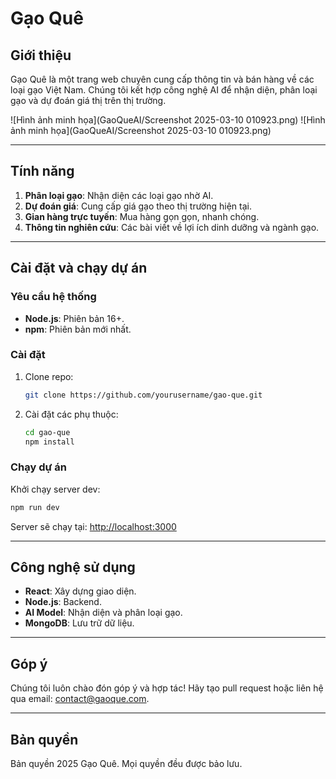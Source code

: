 # Gạo Quê

## Giới thiệu
Gạo Quê là một trang web chuyên cung cấp thông tin và bán hàng về các loại gạo Việt Nam. Chúng tôi kết hợp công nghệ AI để nhận diện, phân loại gạo và dự đoán giá thị trên thị trường.

![Hình ảnh minh họa](GaoQueAI/Screenshot 2025-03-10 010923.png)
![Hình ảnh minh họa](GaoQueAI/Screenshot 2025-03-10 010923.png)

---

## Tính năng
1. **Phân loại gạo**: Nhận diện các loại gạo nhờ AI.
2. **Dự đoán giá**: Cung cấp giá gạo theo thị trường hiện tại.
3. **Gian hàng trực tuyến**: Mua hàng gọn gọn, nhanh chóng.
4. **Thông tin nghiên cứu**: Các bài viết về lợi ích dinh dưỡng và ngành gạo.

---

## Cài đặt và chạy dự án

### Yêu cầu hệ thống
- **Node.js**: Phiên bản 16+.
- **npm**: Phiên bản mới nhất.

### Cài đặt
1. Clone repo:
   ```bash
   git clone https://github.com/yourusername/gao-que.git
   ```
2. Cài đặt các phụ thuộc:
   ```bash
   cd gao-que
   npm install
   ```

### Chạy dự án
Khởi chạy server dev:
```bash
npm run dev
```

Server sẽ chạy tại: [http://localhost:3000](http://localhost:3000)

---

## Công nghệ sử dụng
- **React**: Xây dựng giao diện.
- **Node.js**: Backend.
- **AI Model**: Nhận diện và phân loại gạo.
- **MongoDB**: Lưu trữ dữ liệu.

---

## Góp ý
Chúng tôi luôn chào đón góp ý và hợp tác! Hãy tạo pull request hoặc liên hệ qua email: [contact@gaoque.com](mailto:contact@gaoque.com).

---

## Bản quyền
Bản quyền 2025 Gạo Quê. Mọi quyền đều được bảo lưu.
